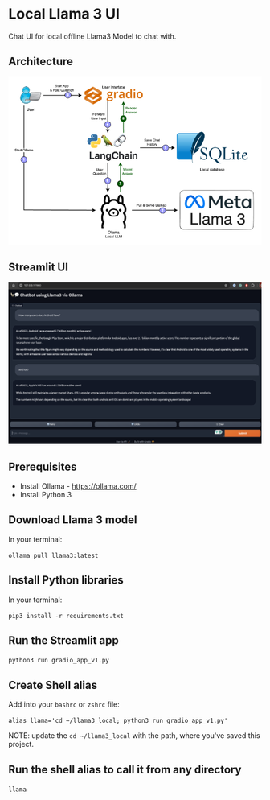 # Local Llama 3 UI
Chat UI for local offline Llama3 Model to chat with.

## Architecture
![Alt text](architecture.png?raw=true "Architecture")

## Streamlit UI
![Alt text](llama3_gradio.png?raw=true "Streamlit UI")

## Prerequisites
- Install Ollama - https://ollama.com/
- Install Python 3

## Download Llama 3 model 
In your terminal:

  `ollama pull llama3:latest`

## Install Python libraries
In your terminal:

  `pip3 install -r requirements.txt`

## Run the Streamlit app

  `python3 run gradio_app_v1.py`

## Create Shell alias
Add into your `bashrc` or `zshrc` file:

  `alias llama='cd ~/llama3_local; python3 run gradio_app_v1.py'`

NOTE: update the `cd ~/llama3_local` with the path, where you've saved this project.

## Run the shell alias to call it from any directory

  `llama`

  

